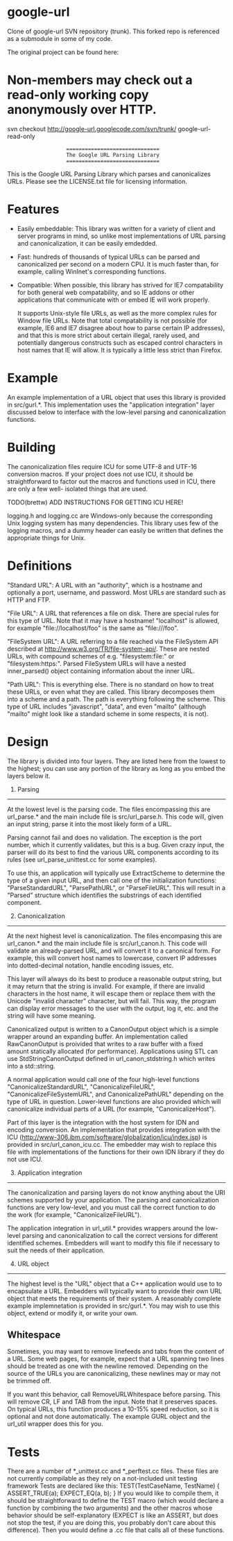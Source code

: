 google-url
==========

Clone of google-url SVN repository (trunk).  This forked repo is referenced as a submodule in some of my code.

The original project can be found here:

# Non-members may check out a read-only working copy anonymously over HTTP.
svn checkout http://google-url.googlecode.com/svn/trunk/ google-url-read-only

                       ==============================
                       The Google URL Parsing Library
                       ==============================

This is the Google URL Parsing Library which parses and canonicalizes URLs.
Please see the LICENSE.txt file for licensing information.

Features
========

   * Easily embeddable: This library was written for a variety of client and
     server programs in mind, so unlike most implementations of URL parsing
     and canonicalization, it can be easily emdedded.

   * Fast: hundreds of thousands of typical URLs can be parsed and
     canonicalized per second on a modern CPU. It is much faster than, for
     example, calling WinInet's corresponding functions.

   * Compatible: When possible, this library has strived for IE7 compatability
     for both general web compatability, and so IE addons or other applications
     that communicate with or embed IE will work properly.

     It supports Unix-style file URLs, as well as the more complex rules for
     Window file URLs. Note that total compatability is not possible (for
     example, IE6 and IE7 disagree about how to parse certain IP addresses),
     and that this is more strict about certain illegal, rarely used, and
     potentially dangerous constructs such as escaped control characters in
     host names that IE will allow. It is typically a little less strict than
     Firefox.


Example
=======

An example implementation of a URL object that uses this library is provided
in src/gurl.*. This implementation uses the "application integration" layer
discussed below to interface with the low-level parsing and canonicalization
functions.


Building
========

The canonicalization files require ICU for some UTF-8 and UTF-16 conversion
macros. If your project does not use ICU, it should be straightforward to
factor out the macros and functions used in ICU, there are only a few well-
isolated things that are used.

TODO(brettw) ADD INSTRUCTIONS FOR GETTING ICU HERE!

logging.h and logging.cc are Windows-only because the corresponding Unix
logging system has many dependencies. This library uses few of the logging
macros, and a dummy header can easily be written that defines the
appropriate things for Unix.


Definitions
===========

"Standard URL": A URL with an "authority", which is a hostname and optionally
   a port, username, and password. Most URLs are standard such as HTTP and FTP.

"File URL": A URL that references a file on disk. There are special rules for
   this type of URL. Note that it may have a hostname! "localhost" is allowed,
   for example "file://localhost/foo" is the same as "file:///foo".

"FileSystem URL": A URL referring to a file reached via the FileSystem API
   described at http://www.w3.org/TR/file-system-api/.  These are nested URLs,
   with compound schemes of e.g. "filesystem:file:" or "filesystem:https:".
   Parsed FileSystem URLs will have a nested inner_parsed() object containing
   information about the inner URL.

"Path URL": This is everything else. There is no standard on how to treat these
   URLs, or even what they are called. This library decomposes them into a
   scheme and a path. The path is everything following the scheme. This type of
   URL includes "javascript", "data", and even "mailto" (although "mailto"
   might look like a standard scheme in some respects, it is not).

Design
======

The library is divided into four layers. They are listed here from the lowest
to the highest; you can use any portion of the library as long as you embed the
layers below it.

1. Parsing
----------
At the lowest level is the parsing code. The files encompassing this are
url_parse.* and the main include file is src/url_parse.h. This code will, given
an input string, parse it into the most likely form of a URL.

Parsing cannot fail and does no validation. The exception is the port number,
which it currently validates, but this is a bug. Given crazy input, the parser
will do its best to find the various URL components according to its rules (see
url_parse_unittest.cc for some examples).

To use this, an application will typically use ExtractScheme to determine the
type of a given input URL, and then call one of the initialization functions:
"ParseStandardURL", "ParsePathURL", or "ParseFileURL". This will result in
a "Parsed" structure which identifies the substrings of each identified
component.

2. Canonicalization
-------------------
At the next highest level is canonicalization. The files encompasing this are
url_canon.* and the main include file is src/url_canon.h. This code will
validate an already-parsed URL, and will convert it to a canonical form. For
example, this will convert host names to lowercase, convert IP addresses
into dotted-decimal notation, handle encoding issues, etc.

This layer will always do its best to produce a reasonable output string, but
it may return that the string is invalid. For example, if there are invalid
characters in the host name, it will escape them or replace them with the
Unicode "invalid character" character, but will fail. This way, the program can
display error messages to the user with the output, log it, etc.  and the
string will have some meaning.

Canonicalized output is written to a CanonOutput object which is a simple
wrapper around an expanding buffer. An implementation called RawCanonOutput is
proivided that writes to a raw buffer with a fixed amount statically allocated
(for performance). Applications using STL can use StdStringCanonOutput defined
in url_canon_stdstring.h which writes into a std::string.

A normal application would call one of the four high-level functions
"CanonicalizeStandardURL", "CanonicalizeFileURL", "CanonicalizeFileSystemURL",
and CanonicalizePathURL" depending on the type of URL in question. Lower-level
functions are also provided which will canonicalize individual parts of a URL
(for example, "CanonicalizeHost").

Part of this layer is the integration with the host system for IDN and encoding
conversion. An implementation that provides integration with the ICU
(http://www-306.ibm.com/software/globalization/icu/index.jsp) is provided in
src/url_canon_icu.cc. The embedder may wish to replace this file with
implementations of the functions for their own IDN library if they do not use
ICU.

3. Application integration
--------------------------
The canonicalization and parsing layers do not know anything about the URI
schemes supported by your application. The parsing and canonicalization
functions are very low-level, and you must call the correct function to do the
work (for example, "CanonicalizeFileURL").

The application integration in url_util.* provides wrappers around the
low-level parsing and canonicalization to call the correct versions for
different identified schemes.  Embedders will want to modify this file if
necessary to suit the needs of their application.

4. URL object
-------------
The highest level is the "URL" object that a C++ application would use to
to encapsulate a URL. Embedders will typically want to provide their own URL
object that meets the requirements of their system. A reasonably complete
example implemnetation is provided in src/gurl.*. You may wish to use this
object, extend or modify it, or write your own.

Whitespace
----------
Sometimes, you may want to remove linefeeds and tabs from the content of a URL.
Some web pages, for example, expect that a URL spanning two lines should be
treated as one with the newline removed. Depending on the source of the URLs
you are canonicalizing, these newlines may or may not be trimmed off.

If you want this behavior, call RemoveURLWhitespace before parsing. This will
remove CR, LF and TAB from the input. Note that it preserves spaces. On typical
URLs, this function produces a 10-15% speed reduction, so it is optional and
not done automatically. The example GURL object and the url_util wrapper does
this for you.

Tests
=====

There are a number of *_unittest.cc and *_perftest.cc files. These files are
not currently compilable as they rely on a not-included unit testing framework
Tests are declared like this:
  TEST(TestCaseName, TestName) {
    ASSERT_TRUE(a);
    EXPECT_EQ(a, b);
  }
If you would like to compile them, it should be straightforward to define
the TEST macro (which would declare a function by combining the two arguments)
and the other macros whose behavior should be self-explanatory (EXPECT is like
an ASSERT, but does not stop the test, if you are doing this, you probably
don't care about this difference). Then you would define a .cc file that
calls all of these functions.